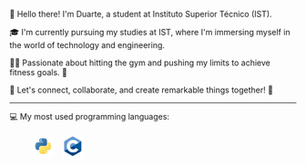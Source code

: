 👋 Hello there! I'm Duarte, a student at Instituto Superior Técnico (IST).

🎓 I'm currently pursuing my studies at IST, where I'm immersing myself in the world of technology and engineering.

🏋️‍♂️ Passionate about hitting the gym and pushing my limits to achieve fitness goals. 💪

🌟 Let's connect, collaborate, and create remarkable things together! 🤝
<hr>
💻 My most used programming languages:
<p align="left">
   &nbsp;&nbsp;&nbsp;&nbsp;&nbsp;&nbsp;&nbsp;&nbsp; <img src="https://raw.githubusercontent.com/github/explore/80688e429a7d4ef2fca1e82350fe8e3517d3494d/topics/python/python.png" alt="Python" height="40" style="vertical-align:top; margin:4px">
   <img src="https://raw.githubusercontent.com/github/explore/f3e22f0dca2be955676bc70d6214b95b13354ee8/topics/c/c.png" alt="C" height="40" style="vertical-align:top; margin:4px">
</p>
<br>
